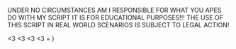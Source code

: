 UNDER NO CIRCUMSTANCES AM I RESPONSIBLE FOR WHAT YOU APES DO WITH MY SCRIPT IT IS FOR EDUCATIONAL PURPOSES!!! THE USE OF THIS SCRIPT IN REAL WORLD SCENARIOS IS SUBJECT TO LEGAL ACTION! 

<3 <3 <3 <3 = )
